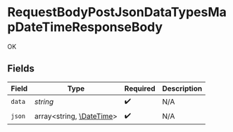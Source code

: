 # RequestBodyPostJsonDataTypesMapDateTimeResponseBody

OK


## Fields

| Field                                                                        | Type                                                                         | Required                                                                     | Description                                                                  |
| ---------------------------------------------------------------------------- | ---------------------------------------------------------------------------- | ---------------------------------------------------------------------------- | ---------------------------------------------------------------------------- |
| `data`                                                                       | *string*                                                                     | :heavy_check_mark:                                                           | N/A                                                                          |
| `json`                                                                       | array<string, [\DateTime](https://www.php.net/manual/en/class.datetime.php)> | :heavy_check_mark:                                                           | N/A                                                                          |